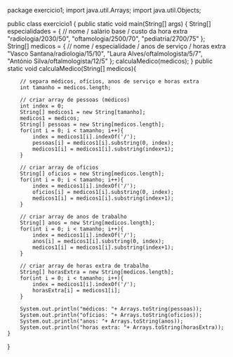 package exercicio1;
import java.util.Arrays;
import java.util.Objects;

public class exercicio1 {
    public static void main(String[] args) {
        String[] especialidades = {
                // nome / salário base / custo da hora extra
                "radiologia/2030/50",
                "oftamologia/2500/70",
                "pediatria/2700/75"
        };
        String[] medicos = {
                // nome / especialidade / anos de serviço / horas extra
                "Vasco Santana/radiologia/15/10",
                "Laura Alves/oftalmologista/5/7",
                "António Silva/oftalmologista/12/5"
        };
        calculaMedico(medicos);
    }
    public static void calculaMedico(String[] medicos){

        // separa médicos, ofícios, anos de serviço e horas extra
        int tamanho = medicos.length;

        // criar array de pessoas (médicos)
        int index = 0;
        String[] medicos1 = new String[tamanho];
        medicos1 = medicos;
        String[] pessoas = new String[medicos.length];
        for(int i = 0; i < tamanho; i++){
            index = medicos1[i].indexOf('/');
            pessoas[i] = medicos1[i].substring(0, index);
            medicos1[i] = medicos1[i].substring(index+1);
        }

        // criar array de ofícios
        String[] oficios = new String[medicos.length];
        for(int i = 0; i < tamanho; i++){
            index = medicos1[i].indexOf('/');
            oficios[i] = medicos1[i].substring(0, index);
            medicos1[i] = medicos1[i].substring(index+1);
        }

        // criar array de anos de trabalho
        String[] anos = new String[medicos.length];
        for(int i = 0; i < tamanho; i++){
            index = medicos1[i].indexOf('/');
            anos[i] = medicos1[i].substring(0, index);
            medicos1[i] = medicos1[i].substring(index+1);
        }

        // criar array de horas extra de trabalho
        String[] horasExtra = new String[medicos.length];
        for(int i = 0; i < tamanho; i++){
            index = medicos1[i].indexOf('/');
            horasExtra[i] = medicos1[i];
        }

        System.out.println("médicos: "+ Arrays.toString(pessoas));
        System.out.println("ofícios: "+ Arrays.toString(oficios));
        System.out.println("anos: "+ Arrays.toString(anos));
        System.out.println("horas extra: "+ Arrays.toString(horasExtra));
    }
}

